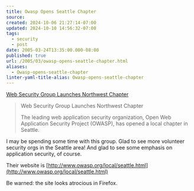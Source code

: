 ```yaml
---
title: Owasp Opens Seattle Chapter
source: 
created: 2024-10-06 21:27:14-07:00
updated: 2024-10-10 14:56:32-07:00
tags:
  - security
  - post
date: 2005-03-24T13:35:00.000-08:00
published: true
url: /2005/03/owasp-opens-seattle-chapter.html
aliases:
  - Owasp-opens-seattle-chapter
linter-yaml-title-alias: Owasp-opens-seattle-chapter
---
```



[Web Security Group Launches Northwest Chapter](http://www.prweb.com/releases/2005/2/prweb207025.php "Web Security Group Launches Northwest Chapter")  
  

>   
> Web Security Group Launches Northwest Chapter  
>   
> The leading web application security organization, Open Web Application Security Project (OWASP), has opened a local chapter in Seattle.

  
  
I may be spending some time with this group. Glad to see more volunteer security orgs in the Seattle area! And glad to see some emphasis on application security, of course.  
  
Their website is [http://www.owasp.org/local/seattle.html](http://www.owasp.org/local/seattle.html)  
  
Be warned: the site looks atrocious in Firefox.
